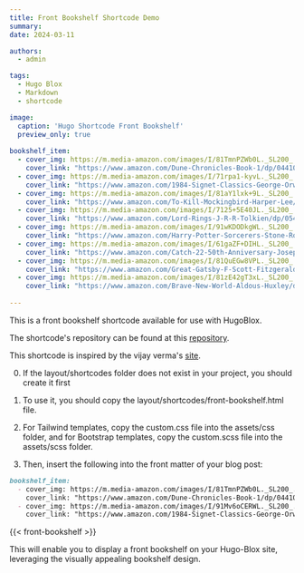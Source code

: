 ```yaml
---
title: Front Bookshelf Shortcode Demo
summary: 
date: 2024-03-11

authors:
  - admin

tags:
  - Hugo Blox
  - Markdown
  - shortcode

image:
  caption: 'Hugo Shortcode Front Bookshelf'
  preview_only: true
  
bookshelf_item:
  - cover_img: https://m.media-amazon.com/images/I/81TmnPZWb0L._SL200_.jpg
    cover_link: "https://www.amazon.com/Dune-Chronicles-Book-1/dp/0441013597"
  - cover_img: https://m.media-amazon.com/images/I/71rpa1-kyvL._SL200_.jpg
    cover_link: "https://www.amazon.com/1984-Signet-Classics-George-Orwell/dp/0451524934"
  - cover_img: https://m.media-amazon.com/images/I/81aY1lxk+9L._SL200_.jpg
    cover_link: "https://www.amazon.com/To-Kill-Mockingbird-Harper-Lee/dp/0060935464"
  - cover_img: https://m.media-amazon.com/images/I/7125+5E40JL._SL200_.jpg
    cover_link: "https://www.amazon.com/Lord-Rings-J-R-R-Tolkien/dp/0544003411"
  - cover_img: https://m.media-amazon.com/images/I/91wKDODkgWL._SL200_.jpg
    cover_link: "https://www.amazon.com/Harry-Potter-Sorcerers-Stone-Rowling/dp/059035342X"
  - cover_img: https://m.media-amazon.com/images/I/61gaZF+DIHL._SL200_.jpg
    cover_link: "https://www.amazon.com/Catch-22-50th-Anniversary-Joseph-Heller/dp/1451621175"
  - cover_img: https://m.media-amazon.com/images/I/81QuEGw8VPL._SL200_.jpg
    cover_link: "https://www.amazon.com/Great-Gatsby-F-Scott-Fitzgerald/dp/0743273567"
  - cover_img: https://m.media-amazon.com/images/I/81zE42gT3xL._SL200_.jpg
    cover_link: "https://www.amazon.com/Brave-New-World-Aldous-Huxley/dp/0060850523"
    
--- 
```

 
This is a front bookshelf shortcode available for use with HugoBlox. 

The shortcode's repository can be found at this [repository](https://github.com/kjrstory/hugo-shortcode-front-bookshelf). 
 
This shortcode is inspired by the  vijay verma's [site](https://vjy.me/book).

0. If the layout/shortcodes folder does not exist in your project, you should create it first 

1. To use it, you should copy the layout/shortcodes/front-bookshelf.html file.

2. For Tailwind templates, copy the custom.css file into the assets/css folder, and for Bootstrap templates, copy the custom.scss file into the assets/scss folder.

3. Then, insert the following into the front matter of your blog post:

```markdown
bookshelf_item:
  - cover_img: https://m.media-amazon.com/images/I/81TmnPZWb0L._SL200_.jpg
    cover_link: "https://www.amazon.com/Dune-Chronicles-Book-1/dp/0441013597"
  - cover_img: https://m.media-amazon.com/images/I/91Mv6oCERWL._SL200_.jpg
    cover_link: "https://www.amazon.com/1984-Signet-Classics-George-Orwell/dp/0451524934"    
```
{{< front-bookshelf  >}}

This will enable you to display a front bookshelf on your Hugo-Blox site, leveraging the visually appealing bookshelf design.

